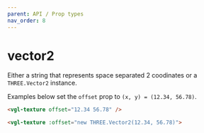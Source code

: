 ```yaml
---
parent: API / Prop types
nav_order: 8
---
```


# vector2
Either a string that represents space separated 2 coodinates or a `THREE.Vector2`
instance.

Examples below set the `offset` prop to `(x, y) = (12.34, 56.78)`.

```html
<vgl-texture offset="12.34 56.78" />
```

```html
<vgl-texture :offset="new THREE.Vector2(12.34, 56.78)">
```
